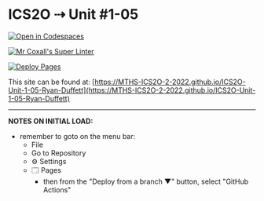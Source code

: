# ICS2O ⇢ Unit #1-05

[![Open in Codespaces](https://classroom.github.com/assets/launch-codespace-f4981d0f882b2a3f0472912d15f9806d57e124e0fc890972558857b51b24a6f9.svg)](https://classroom.github.com/open-in-codespaces?assignment_repo_id=10314734)

[![Mr Coxall's Super Linter](https://github.com/MTHS-ICS2O-2-2022/ICS2O-Unit-1-05-Ryan-Duffett/workflows/Mr%20Coxall's%20Super%20Linter/badge.svg)](https://github.com/MTHS-ICS2O-2-2022/ICS2O-Unit-1-05-Ryan-Duffett/actions)

[![Deploy Pages](https://github.com/MTHS-ICS2O-2-2022/ICS2O-Unit-1-05-Ryan-Duffett/workflows/Deploy%20Pages/badge.svg)](https://github.com/MTHS-ICS2O-2-2022/ICS2O-Unit-1-05-Ryan-Duffett/actions)

This site can be found at: [https://MTHS-ICS2O-2-2022.github.io/ICS2O-Unit-1-05-Ryan-Duffett](https://MTHS-ICS2O-2-2022.github.io/ICS2O-Unit-1-05-Ryan-Duffett)

---

**NOTES ON INITIAL LOAD:**
- remember to goto on the menu bar:
  - File
  - Go to Repository
  - ⚙ Settings
  - 🗔 Pages
    - then from the "Deploy from a branch ▼" button, select "GitHub Actions"
